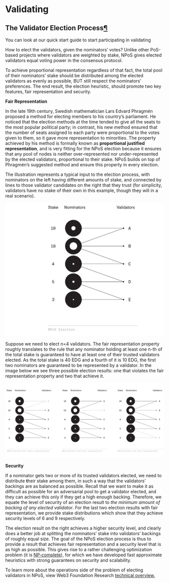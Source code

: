 # Validating

## The Validator Election Process[¶](./) <a href="the-election-process" id="the-election-process"></a>

You can look at our quick start guide to start participating in validating

How to elect the validators, given the nominators’ votes? Unlike other PoS-based projects where validators are weighted by stake, NPoS gives elected validators equal voting power in the consensus protocol.

To achieve proportional representation regardless of that fact, the total pool of their nominators’ stake should be distributed among the elected validators as evenly as possible, BUT still respect the nominators’ preferences. The end result, the election heuristic, should promote two key features, fair representation and security.

**Fair Representation**

In the late 19th century, Swedish mathematician Lars Edvard Phragmén proposed a method for electing members to his country’s parliament. He noticed that the election methods at the time tended to give all the seats to the most popular political party; in contrast, his new method ensured that the number of seats assigned to each party were proportional to the votes given to them, so it gave more representation to minorities. The property achieved by his method is formally known as **proportional justified representation**, and is very fitting for the NPoS election because it ensures that any pool of nodes is neither over-represented nor under-represented by the elected validators, proportional to their stake. NPoS builds on top of Phragmén’s suggested method and ensure this property in every election.

The illustration represents a typical input to the election process, with nominators on the left having different amounts of stake, and connected by lines to those validator candidates on the right that they trust (for simplicity, validators have no stake of their own in this example, though they will in a real scenario).

![](<../../../../.gitbook/assets/image (6) (2) (2) (2) (2).png>)

Suppose we need to elect n=4 validators. The fair representation property roughly translates to the rule that any nominator holding at least one n-th of the total stake is guaranteed to have at least one of their trusted validators elected. As the total stake is 40 EDG and a fourth of it is 10 EDG, the first two nominators are guaranteed to be represented by a validator. In the image below we see three possible election results: one that violates the fair representation property and two that achieve it.

![](<../../../../.gitbook/assets/image (2) (1).png>)

**Security**

If a nominator gets two or more of its trusted validators elected, we need to distribute **t**heir stake among them, in such a way that the validators’ backings are as balanced as possible. Recall that we want to make it as difficult as possible for an adversarial pool to get a validator elected, and they can achieve this only if they get a high enough backing. Therefore, we equate the level of security of an election result to _the minimum amount of backing of any elected validator_. For the last two election results with fair representation, we provide stake distributions which show that they achieve security levels of 6 and 9 respectively.

The election result on the right achieves a higher security level, and clearly does a better job at splitting the nominators’ stake into validators’ backings of roughly equal size. The goal of the NPoS election process is thus to provide a result that achieves fair representation and a security level that is as high as possible. This gives rise to a rather challenging optimization problem (it is [NP-complete](https://www.britannica.com/science/NP-complete-problem)), for which we have developed fast approximate heuristics with strong guarantees on security and scalability.

To learn more about the operations side of the problem of electing validators in NPoS, view Web3 Foundation Research [technical overview.](https://research.web3.foundation/en/latest/polkadot/NPoS/1.%20Overview.html)
